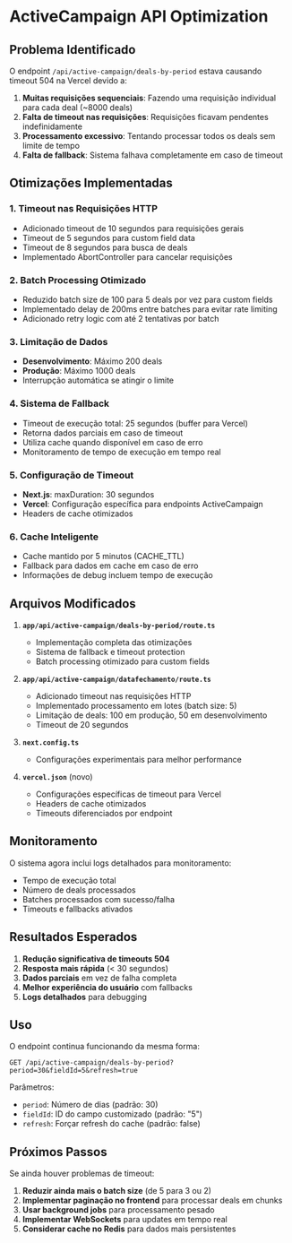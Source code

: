 # ActiveCampaign API Optimization

## Problema Identificado

O endpoint `/api/active-campaign/deals-by-period` estava causando timeout 504 na Vercel devido a:

1. **Muitas requisições sequenciais**: Fazendo uma requisição individual para cada deal (~8000 deals)
2. **Falta de timeout nas requisições**: Requisições ficavam pendentes indefinidamente
3. **Processamento excessivo**: Tentando processar todos os deals sem limite de tempo
4. **Falta de fallback**: Sistema falhava completamente em caso de timeout

## Otimizações Implementadas

### 1. Timeout nas Requisições HTTP

- Adicionado timeout de 10 segundos para requisições gerais
- Timeout de 5 segundos para custom field data
- Timeout de 8 segundos para busca de deals
- Implementado AbortController para cancelar requisições

### 2. Batch Processing Otimizado

- Reduzido batch size de 100 para 5 deals por vez para custom fields
- Implementado delay de 200ms entre batches para evitar rate limiting
- Adicionado retry logic com até 2 tentativas por batch

### 3. Limitação de Dados

- **Desenvolvimento**: Máximo 200 deals
- **Produção**: Máximo 1000 deals
- Interrupção automática se atingir o limite

### 4. Sistema de Fallback

- Timeout de execução total: 25 segundos (buffer para Vercel)
- Retorna dados parciais em caso de timeout
- Utiliza cache quando disponível em caso de erro
- Monitoramento de tempo de execução em tempo real

### 5. Configuração de Timeout

- **Next.js**: maxDuration: 30 segundos
- **Vercel**: Configuração específica para endpoints ActiveCampaign
- Headers de cache otimizados

### 6. Cache Inteligente

- Cache mantido por 5 minutos (CACHE_TTL)
- Fallback para dados em cache em caso de erro
- Informações de debug incluem tempo de execução

## Arquivos Modificados

1. **`app/api/active-campaign/deals-by-period/route.ts`**

   - Implementação completa das otimizações
   - Sistema de fallback e timeout protection
   - Batch processing otimizado para custom fields

2. **`app/api/active-campaign/datafechamento/route.ts`**

   - Adicionado timeout nas requisições HTTP
   - Implementado processamento em lotes (batch size: 5)
   - Limitação de deals: 100 em produção, 50 em desenvolvimento
   - Timeout de 20 segundos

3. **`next.config.ts`**

   - Configurações experimentais para melhor performance

4. **`vercel.json`** (novo)
   - Configurações específicas de timeout para Vercel
   - Headers de cache otimizados
   - Timeouts diferenciados por endpoint

## Monitoramento

O sistema agora inclui logs detalhados para monitoramento:

- Tempo de execução total
- Número de deals processados
- Batches processados com sucesso/falha
- Timeouts e fallbacks ativados

## Resultados Esperados

1. **Redução significativa de timeouts 504**
2. **Resposta mais rápida** (< 30 segundos)
3. **Dados parciais** em vez de falha completa
4. **Melhor experiência do usuário** com fallbacks
5. **Logs detalhados** para debugging

## Uso

O endpoint continua funcionando da mesma forma:

```
GET /api/active-campaign/deals-by-period?period=30&fieldId=5&refresh=true
```

Parâmetros:

- `period`: Número de dias (padrão: 30)
- `fieldId`: ID do campo customizado (padrão: "5")
- `refresh`: Forçar refresh do cache (padrão: false)

## Próximos Passos

Se ainda houver problemas de timeout:

1. **Reduzir ainda mais o batch size** (de 5 para 3 ou 2)
2. **Implementar paginação no frontend** para processar deals em chunks
3. **Usar background jobs** para processamento pesado
4. **Implementar WebSockets** para updates em tempo real
5. **Considerar cache no Redis** para dados mais persistentes
